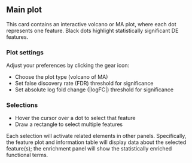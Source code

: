 ## Main plot

This card contains an interactive volcano or MA plot, where each dot represents one feature. Black dots highlight statistically significant DE features.

### Plot settings

Adjust your preferences by clicking the gear icon:

 - Choose the plot type (volcano of MA)
 - Set false discovery rate (FDR) threshold for significance
 - Set absolute log fold change (|logFC|) threshold for significance
 
### Selections
 
  - Hover the cursor over a dot to select that feature
  - Draw a rectangle to select multiple features
  
Each selection will activate related elements in other panels. Specifically, the feature plot and information table will display data about the selected feature(s); the enrichment panel will show the statistically enriched functional terms.
